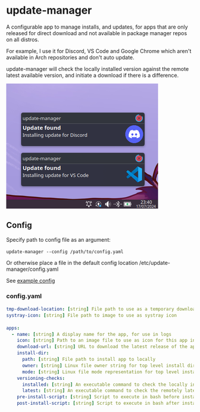 # update-manager

A configurable app to manage installs, and updates, for apps that are only released for direct download and not available in package manager repos on all distros.

For example, I use it for Discord, VS Code and Google Chrome which aren't available in Arch repositories and don't auto update.

update-manager will check the locally installed version against the remote latest available version, and initiate a download if there is a difference.

![demo-img](docs/demo.png)

## Config

Specify path to config file as an argument:

`update-manager --config /path/to/config.yaml`

Or otherwise place a file in the default config location /etc/update-manager/config.yaml

See [example config](docs/config.yaml)

### config.yaml

```yaml
tmp-download-location: [string] File path to use as a temporary download location
systray-icon: [string] File path to image to use as systray icon

apps:
  - name: [string] A display name for the app, for use in logs
    icon: [string] Path to an image file to use as icon for this app in desktop notifications
    download-url: [string] URL to download the latest release of the application
    install-dir:
      path: [string] File path to install app to locally
      owner: [string] Linux file owner string for top level install directory and sub-files (i.e root or root:root)
      mode: [string] Linux file mode representation for top level install directory (i.e 755)
    versioning-checks:
      installed: [string] An executable command to check the locally installed version (i.e jq -r '.version' /opt/discord/resources/build_info.json)
      latest: [string] An executable command to check the remotely latest available version (i.e curl -s 'https://discord.com/api/download?platform=linux&format=tar.gz' | grep -oE '[0-9]+\.[0-9]+\.[0-9]+' | head -n 1;)
    pre-install-script: [string] Script to execute in bash before install
    post-install-script: [string] Script to execute in bash after install
```